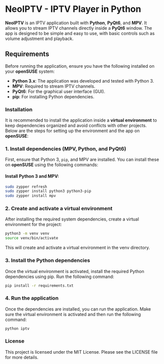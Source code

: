 # NeoIPTV - IPTV Player in Python

**NeoIPTV** is an IPTV application built with **Python**, **PyQt6**, and **MPV**. It allows you to stream IPTV
channels directly inside a **PyQt6** window. The app is designed to be simple and easy to use, with basic controls
such as volume adjustment and playback.

## Requirements

Before running the application, ensure you have the following installed on your **openSUSE** system:

- **Python 3.x**: The application was developed and tested with Python 3.
- **MPV**: Required to stream IPTV channels.
- **PyQt6**: For the graphical user interface (GUI).
- **pip**: For installing Python dependencies.

### Installation

It is recommended to install the application inside a **virtual environment** to keep dependencies organized and avoid
conflicts with other projects. Below are the steps for setting up the environment and the app on **openSUSE**:

### 1. Install dependencies (MPV, Python, and PyQt6)

First, ensure that Python 3, `pip`, and MPV are installed. You can install these on **openSUSE** using the following
commands:

#### Install Python 3 and MPV:

```bash
sudo zypper refresh
sudo zypper install python3 python3-pip
sudo zypper install mpv
```

### 2. Create and activate a virtual environment

After installing the required system dependencies, create a virtual environment for the project:

```bash
python3 -m venv venv
source venv/bin/activate
```

This will create and activate a virtual environment in the venv directory.

### 3. Install the Python dependencies

Once the virtual environment is activated, install the required Python dependencies using pip. Run the following
command:

```bash
pip install -r requirements.txt
```

### 4. Run the application

Once the dependencies are installed, you can run the application. Make sure the virtual environment is activated and
then run the following command:

```bash 
python iptv
```

### License

This project is licensed under the MIT License. Please see the LICENSE file for more details.